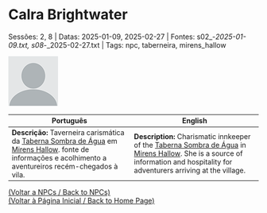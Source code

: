 
# Calra Brightwater

Sessões: 2, 8 | Datas: 2025-01-09, 2025-02-27 | Fontes: s02_-_2025-01-09.txt, s08_-_2025-02-27.txt | Tags: npc, taberneira, mirens_hallow

![Calra Brightwater](blank.png)

| Português | English |
|-----------|---------|
| **Descrição:** Taverneira carismática da [Taberna Sombra de Água](taberna_sombra_de_agua.md) em [Mirens Hallow](mirens_hallow.md).  fonte de informações e acolhimento a aventureiros recém-chegados à vila. | **Description:** Charismatic innkeeper of the [Taberna Sombra de Água](taberna_sombra_de_agua.md) in [Mirens Hallow](mirens_hallow.md). She is a source of information and hospitality for adventurers arriving at the village. |

[(Voltar a NPCs / Back to NPCs)](npcs_list.md)  
[(Voltar à Página Inicial / Back to Home Page)](home.md)



















